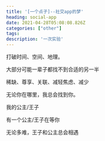 ```yaml
---
title: '[一个点子]--社交app的梦'
heading: social-app
date: 2021-04-28T05:08:08.826Z
categories: ["other"]
tags: 
description: '一次实验'
---
```


打破时间、空间、地理。


大部分可能一辈子都找不到合适的另一半

稀缺、尊享、关联、减轻焦虑、减少

无论你在哪里，我总会找到你。

我的公主/王子

有一个公主/王子在等你

无论多难，王子和公主总会相遇

